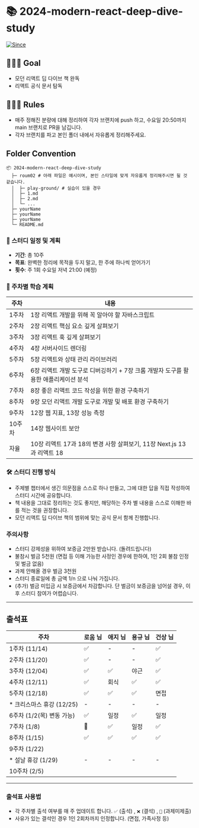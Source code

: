 # 📚 2024-modern-react-deep-dive-study

[![Since](https://img.shields.io/badge/since-2024.11.14-6A5ACD.svg?&edge_flat=false)](https://github.com/JAVACAFE-STUDY/2024-modern-react-deep-dive-study)

## 🧑🏻‍💻 Goal

- 모던 리액트 딥 다이브 책 완독
- 리액트 공식 문서 탐독

## 🧑🏻‍💻 Rules

- 매주 정해진 분량에 대해 정리하여 각자 브랜치에 push 하고, 수요일 20:50까지 main 브랜치로 PR을 남깁니다.
- 각자 브랜치를 파고 본인 폴더 내에서 자유롭게 정리해주세요.

## Folder Convention

```
📦 2024-modern-react-deep-dive-study
  ├─ roum02 # 아래 파일은 예시이며, 본인 스타일에 맞게 자유롭게 정리해주시면 될 것 같습니다.
  │  ├─ play-ground/ # 실습이 있을 경우
  │  ├─ 1.md
  │  ├─ 2.md
  │  └─ ...
  ├─ yourName
  ├─ yourName
  ├─ yourName
  └─ README.md
```

### 📅 스터디 일정 및 계획

- **기간**: 총 10주
- **목표**: 완벽한 정리에 목적을 두지 말고, 한 주에 하나씩 얻어가기
- **횟수**: 주 1회 수요일 저녁 21:00 (예정)

### 📖 주차별 학습 계획

| 주차 | 내용 |
| ---- | ---- |
| 1주차 | 1장 리액트 개발을 위해 꼭 알아야 할 자바스크립트 |
| 2주차 | 2장 리액트 핵심 요소 깊게 살펴보기 |
| 3주차 | 3장 리액트 훅 깊게 살펴보기 |
| 4주차 | 4장 서버사이드 렌더링 |
| 5주차 | 5장 리액트와 상태 관리 라이브러리 |
| 6주차 | 6장 리액트 개발 도구로 디버깅하기 + 7장 크롬 개발자 도구를 활용한 애플리케이션 분석 |
| 7주차 | 8장 좋은 리액트 코드 작성을 위한 환경 구축하기 |
| 8주차 | 9장 모던 리액트 개발 도구로 개발 및 배포 환경 구축하기 |
| 9주차 | 12장 웹 지표, 13장 성능 측정 |
| 10주차 | 14장 웹사이트 보안|
| 자율 | 10장 리액트 17과 18의 변경 사항 살펴보기, 11장 Next.js 13과 리액트 18 |

### 🛠 스터디 진행 방식

- 주제별 챕터에서 생긴 의문점을 스스로 하나 만들고, 그에 대한 답을 직접 작성하여 스터디 시간에 공유합니다.
- 책 내용을 그대로 정리하는 것도 좋지만, 해당하는 주차 별 내용을 스스로 이해한 바를 적는 것을 권장합니다.
- 모던 리액트 딥 다이브 책의 범위에 맞는 공식 문서 함께 진행합니다.

### 주의사항

- 스터디 강제성을 위하여 보증금 2만원 받습니다. (돌려드립니다)
- 불참시 벌금 5천원 (면접 등 이해 가능한 사정인 경우에 한하여, 1인 2회 불참 인정 및 벌금 없음)
- 과제 안해올 경우 벌금 3천원
- 스터디 종료일에 총 금액 1/n 으로 나눠 가집니다.
- (추가) 벌금 미입금 시 보증금에서 차감합니다. 단 벌금이 보증금을 넘어설 경우, 이후 스터디 참여가 어렵습니다.

---

## 출석표

| 주차                       | 로움 님 | 애지 님 | 용규 님 | 건상 님 |
|----------------------------|---------|---------|---------|---------|
| 1주차 (11/14)             |    ✅    |    -  |   -    |    ✅    |
| 2주차 (11/20)             |    ✅    |    -    |    -    |    ✅    |
| 3주차 (12/04)             |    ✅    |   ✅    |    야근   |    ✅   |
| 4주차 (12/11)             |    ✅   |    회식   |    ✅   |    ✅   |
| 5주차 (12/18)             |    ✅   |    ✅   |   ✅    |   면접    |
| * 크리스마스 휴강 (12/25) |    -    |    -    |    -    |    -    |
| 6주차 (1/2(목) 변동 가능) |    ✅     |   일정    |    ✅     |    일정   |
| 7주차 (1/8)               |   🔺     |   ✅     |    일정   |    ✅    |
| 8주차 (1/15)              |   ✅    |   ✅    |     ✅  |    ✅   |
| 9주차 (1/22)              |         |         |         |         |
| * 설날 휴강 (1/29)        |    -    |    -    |    -    |    -    |
| 10주차 (2/5)              |         |         |         |         |

---

### 출석표 사용법
- 각 주차별 출석 여부를 매 주 업데이트 합니다. `✅` (출석) , `❌` (결석) , `🔺` (과제미제출)
- 사유가 있는 결석인 경우 1인 2회차까지 인정합니다. (면접, 가족사정 등)
